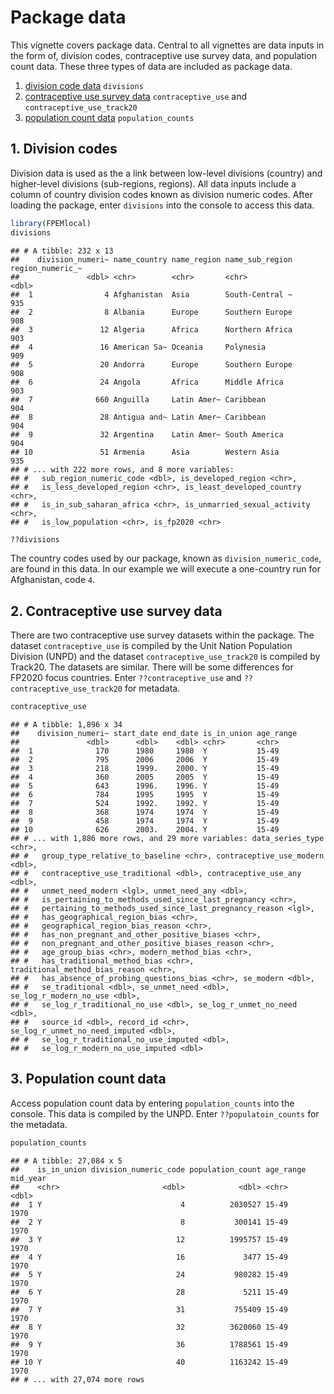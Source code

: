 Package data
================

This vignette covers package data. Central to all vignettes are data
inputs in the form of, division codes, contraceptive use survey data,
and population count data. These three types of data are included as
package data.

1.  [division code data](#div) `divisions`
2.  [contraceptive use survey data](#cu) `contraceptive_use` and
    `contraceptive_use_track20`
3.  [population count data](#pc) `population_counts`

## <a name="div"></a>

## 1\. Division codes

Division data is used as the a link between low-level divisions
(country) and higher-level divisions (sub-regions, regions). All data
inputs include a column of country division codes known as division
numeric codes. After loading the package, enter `divisions` into the
console to access this data.

``` r
library(FPEMlocal)
divisions
```

    ## # A tibble: 232 x 13
    ##    division_numeri~ name_country name_region name_sub_region region_numeric_~
    ##               <dbl> <chr>        <chr>       <chr>                      <dbl>
    ##  1                4 Afghanistan  Asia        South-Central ~              935
    ##  2                8 Albania      Europe      Southern Europe              908
    ##  3               12 Algeria      Africa      Northern Africa              903
    ##  4               16 American Sa~ Oceania     Polynesia                    909
    ##  5               20 Andorra      Europe      Southern Europe              908
    ##  6               24 Angola       Africa      Middle Africa                903
    ##  7              660 Anguilla     Latin Amer~ Caribbean                    904
    ##  8               28 Antigua and~ Latin Amer~ Caribbean                    904
    ##  9               32 Argentina    Latin Amer~ South America                904
    ## 10               51 Armenia      Asia        Western Asia                 935
    ## # ... with 222 more rows, and 8 more variables:
    ## #   sub_region_numeric_code <dbl>, is_developed_region <chr>,
    ## #   is_less_developed_region <chr>, is_least_developed_country <chr>,
    ## #   is_in_sub_saharan_africa <chr>, is_unmarried_sexual_activity <chr>,
    ## #   is_low_population <chr>, is_fp2020 <chr>

``` r
??divisions
```

The country codes used by our package, known as `division_numeric_code`,
are found in this data. In our example we will execute a one-country run
for Afghanistan, code `4`.

## <a name="cu"></a>

## 2\. Contraceptive use survey data

There are two contraceptive use survey datasets within the package. The
dataset `contraceptive_use` is compiled by the Unit Nation Population
Division (UNPD) and the dataset `contraceptive_use_track20` is compiled
by Track20. The datasets are similar. There will be some differences for
FP2020 focus countries. Enter `??contraceptive_use` and
`??contraceptive_use_track20` for metadata.

``` r
contraceptive_use
```

    ## # A tibble: 1,896 x 34
    ##    division_numeri~ start_date end_date is_in_union age_range
    ##               <dbl>      <dbl>    <dbl> <chr>       <chr>    
    ##  1              170      1980     1980  Y           15-49    
    ##  2              795      2006     2006  Y           15-49    
    ##  3              218      1999.    2000. Y           15-49    
    ##  4              360      2005     2005  Y           15-49    
    ##  5              643      1996.    1996. Y           15-49    
    ##  6              784      1995     1995  Y           15-49    
    ##  7              524      1992.    1992. Y           15-49    
    ##  8              368      1974     1974  Y           15-49    
    ##  9              458      1974     1974  Y           15-49    
    ## 10              626      2003.    2004. Y           15-49    
    ## # ... with 1,886 more rows, and 29 more variables: data_series_type <chr>,
    ## #   group_type_relative_to_baseline <chr>, contraceptive_use_modern <dbl>,
    ## #   contraceptive_use_traditional <dbl>, contraceptive_use_any <dbl>,
    ## #   unmet_need_modern <lgl>, unmet_need_any <dbl>,
    ## #   is_pertaining_to_methods_used_since_last_pregnancy <chr>,
    ## #   pertaining_to_methods_used_since_last_pregnancy_reason <lgl>,
    ## #   has_geographical_region_bias <chr>,
    ## #   geographical_region_bias_reason <chr>,
    ## #   has_non_pregnant_and_other_positive_biases <chr>,
    ## #   non_pregnant_and_other_positive_biases_reason <chr>,
    ## #   age_group_bias <chr>, modern_method_bias <chr>,
    ## #   has_traditional_method_bias <chr>, traditional_method_bias_reason <chr>,
    ## #   has_absence_of_probing_questions_bias <chr>, se_modern <dbl>,
    ## #   se_traditional <dbl>, se_unmet_need <dbl>, se_log_r_modern_no_use <dbl>,
    ## #   se_log_r_traditional_no_use <dbl>, se_log_r_unmet_no_need <dbl>,
    ## #   source_id <dbl>, record_id <chr>, se_log_r_unmet_no_need_imputed <dbl>,
    ## #   se_log_r_traditional_no_use_imputed <dbl>,
    ## #   se_log_r_modern_no_use_imputed <dbl>

## <a name="cu"></a>

## 3\. Population count data

Access population count data by entering `population_counts` into the
console. This data is compiled by the UNPD. Enter `??populatoin_counts`
for the metadata.

``` r
population_counts
```

    ## # A tibble: 27,084 x 5
    ##    is_in_union division_numeric_code population_count age_range mid_year
    ##    <chr>                       <dbl>            <dbl> <chr>        <dbl>
    ##  1 Y                               4          2030527 15-49         1970
    ##  2 Y                               8           300141 15-49         1970
    ##  3 Y                              12          1995757 15-49         1970
    ##  4 Y                              16             3477 15-49         1970
    ##  5 Y                              24           980282 15-49         1970
    ##  6 Y                              28             5211 15-49         1970
    ##  7 Y                              31           755409 15-49         1970
    ##  8 Y                              32          3620060 15-49         1970
    ##  9 Y                              36          1788561 15-49         1970
    ## 10 Y                              40          1163242 15-49         1970
    ## # ... with 27,074 more rows
